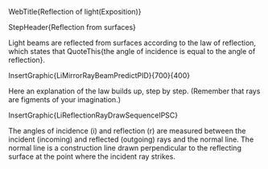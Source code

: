 WebTitle{Reflection of light(Exposition)}

StepHeader{Reflection from surfaces}

Light beams are reflected from surfaces according to the law of reflection, which states that QuoteThis{the angle of incidence is equal to the angle of reflection}.

InsertGraphic{LiMirrorRayBeamPredictPID}{700}{400}

Here an explanation of the law builds up, step by step. (Remember that rays are figments of your imagination.)

InsertGraphic{LiReflectionRayDrawSequenceIPSC}

The angles of incidence (i) and reflection (r) are measured between the incident (incoming) and reflected (outgoing) rays and the normal line. The normal line is a construction line drawn perpendicular to the reflecting surface at the point where the incident ray strikes.
